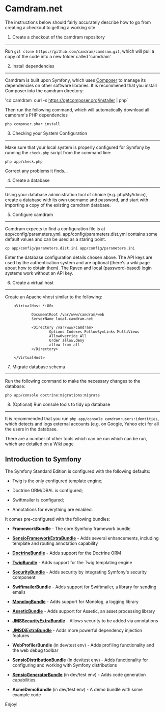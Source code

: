 Camdram.net
========================

The instructions below should fairly accurately describe how to go from creating a
checkout to getting a working site

1) Create a checkout of the camdram repository
----------------------------------------------

Run `git clone https://github.com/camdram/camdram.git`, which will pull a copy of
the code into a new folder called 'camdram'

2) Install dependencies
-----------------------

Camdram is built upon Symfony, which uses [Composer][2] to manage its dependencies
on other software libraries. It is recommened that you install Composer into the
camdram directory:

'cd camdram`
`curl -s https://getcomposer.org/installer | php`

Then run the following command, which will automatically download all camdram's
PHP dependencies

    php composer.phar install

3) Checking your System Configuration
-------------------------------------

Make sure that your local system is properly configured for Symfony by running
the `check.php` script from the command line:

    php app/check.php

Correct any problems it finds...

4) Create a database
--------------------

Using your database administration tool of choice (e.g. phpMyAdmin), create
a database with its own username and password, and start with importing a copy
of the existing camdram database.


5) Configure camdram
--------------------

Camdram expects to find a configuration file is at app/config/parameters.yml.
app/config/parameters.dist.yml contains some default values and can be used as
a staring point.

`cp app/config/parameters.dist.ini app/config/parameters.ini`

Enter the database configuration details chosen above. The API keys are used
by the authentication system and are optional (there's a wiki page about
how to obtain them). The Raven and local (password-based) login systems work
without an API key.

6) Create a virtual host
------------------------
Create an Apache vhost similar to the following:

        <VirtualHost *:80>

                DocumentRoot /var/www/camdram/web
                ServerName local.camdram.net

                <Directory /var/www/camdram>
                        Options Indexes FollowSymLinks MultiViews
                        AllowOverride All
                        Order allow,deny
                        allow from all
                </Directory>

        </VirtualHost>

7) Migrate database schema
--------------------------

Run the following command to make the necessary changes to the database:

`php app/console doctrine:migrations:migrate`

8) (Optional) Run console tools to tidy up database
---------------------------------------------------

It is recommended that you run `php app/console camdram:users:identities`, which
detects and logs external accounts (e.g. on Google, Yahoo etc) for all the users
in the database.

There are a number of other tools which can be run which can be run, which are
detailed on a Wiki page


Introduction to Symfony
-----------------------

The Symfony Standard Edition is configured with the following defaults:

  * Twig is the only configured template engine;

  * Doctrine ORM/DBAL is configured;

  * Swiftmailer is configured;

  * Annotations for everything are enabled.

It comes pre-configured with the following bundles:

  * **FrameworkBundle** - The core Symfony framework bundle

  * [**SensioFrameworkExtraBundle**][6] - Adds several enhancements, including
    template and routing annotation capability

  * [**DoctrineBundle**][7] - Adds support for the Doctrine ORM

  * [**TwigBundle**][8] - Adds support for the Twig templating engine

  * [**SecurityBundle**][9] - Adds security by integrating Symfony's security
    component

  * [**SwiftmailerBundle**][10] - Adds support for Swiftmailer, a library for
    sending emails

  * [**MonologBundle**][11] - Adds support for Monolog, a logging library

  * [**AsseticBundle**][12] - Adds support for Assetic, an asset processing
    library

  * [**JMSSecurityExtraBundle**][13] - Allows security to be added via
    annotations

  * [**JMSDiExtraBundle**][14] - Adds more powerful dependency injection
    features

  * **WebProfilerBundle** (in dev/test env) - Adds profiling functionality and
    the web debug toolbar

  * **SensioDistributionBundle** (in dev/test env) - Adds functionality for
    configuring and working with Symfony distributions

  * [**SensioGeneratorBundle**][15] (in dev/test env) - Adds code generation
    capabilities

  * **AcmeDemoBundle** (in dev/test env) - A demo bundle with some example
    code

Enjoy!

[1]:  http://symfony.com/doc/2.1/book/installation.html
[2]:  http://getcomposer.org/
[3]:  http://symfony.com/download
[4]:  http://symfony.com/doc/2.1/quick_tour/the_big_picture.html
[5]:  http://symfony.com/doc/2.1/index.html
[6]:  http://symfony.com/doc/2.1/bundles/SensioFrameworkExtraBundle/index.html
[7]:  http://symfony.com/doc/2.1/book/doctrine.html
[8]:  http://symfony.com/doc/2.1/book/templating.html
[9]:  http://symfony.com/doc/2.1/book/security.html
[10]: http://symfony.com/doc/2.1/cookbook/email.html
[11]: http://symfony.com/doc/2.1/cookbook/logging/monolog.html
[12]: http://symfony.com/doc/2.1/cookbook/assetic/asset_management.html
[13]: http://jmsyst.com/bundles/JMSSecurityExtraBundle/master
[14]: http://jmsyst.com/bundles/JMSDiExtraBundle/master
[15]: http://symfony.com/doc/2.1/bundles/SensioGeneratorBundle/index.html